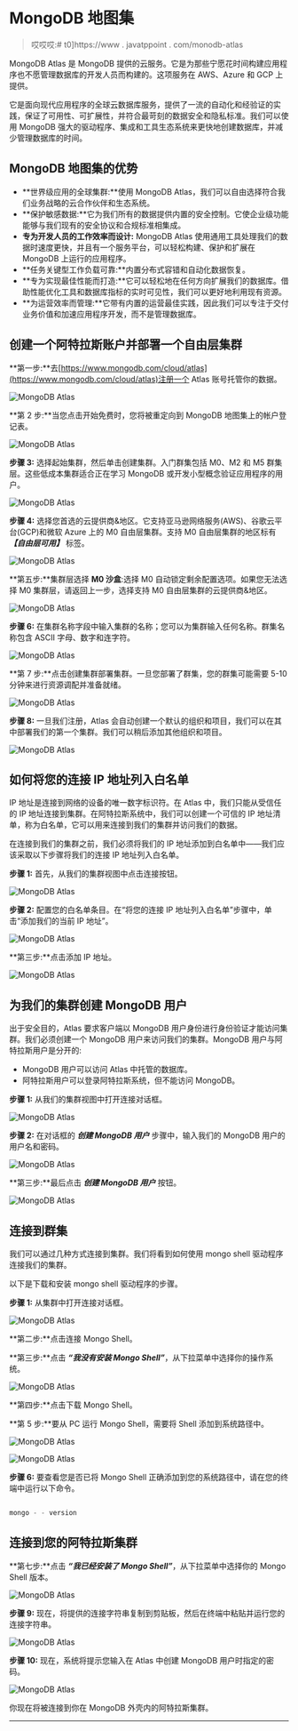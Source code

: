 # MongoDB 地图集

> 哎哎哎:# t0]https://www . javatppoint . com/monodb-atlas

MongoDB Atlas 是 MongoDB 提供的云服务。它是为那些宁愿花时间构建应用程序也不愿管理数据库的开发人员而构建的。这项服务在 AWS、Azure 和 GCP 上提供。

它是面向现代应用程序的全球云数据库服务，提供了一流的自动化和经验证的实践，保证了可用性、可扩展性，并符合最苛刻的数据安全和隐私标准。我们可以使用 MongoDB 强大的驱动程序、集成和工具生态系统来更快地创建数据库，并减少管理数据库的时间。

## MongoDB 地图集的优势

*   **世界级应用的全球集群:**使用 MongoDB Atlas，我们可以自由选择符合我们业务战略的云合作伙伴和生态系统。
*   **保护敏感数据:**它为我们所有的数据提供内置的安全控制。它使企业级功能能够与我们现有的安全协议和合规标准相集成。
*   **专为开发人员的工作效率而设计:** MongoDB Atlas 使用通用工具处理我们的数据时速度更快，并且有一个服务平台，可以轻松构建、保护和扩展在 MongoDB 上运行的应用程序。
*   **任务关键型工作负载可靠:**内置分布式容错和自动化数据恢复。
*   **专为实现最佳性能而打造:**它可以轻松地在任何方向扩展我们的数据库。借助性能优化工具和数据库指标的实时可见性，我们可以更好地利用现有资源。
*   **为运营效率而管理:**它带有内置的运营最佳实践，因此我们可以专注于交付业务价值和加速应用程序开发，而不是管理数据库。

## 创建一个阿特拉斯账户并部署一个自由层集群

**第一步:**去[https://www.mongodb.com/cloud/atlas](https://www.mongodb.com/cloud/atlas)注册一个 Atlas 账号托管你的数据。

![MongoDB Atlas](img/5712f1dda0004717d5fba74f3bb082e8.png)

**第 2 步:**当您点击开始免费时，您将被重定向到 MongoDB 地图集上的帐户登记表。

![MongoDB Atlas](img/f626a73c1b6066ac85f39fd8a69dc058.png)

**步骤 3:** 选择起始集群，然后单击创建集群。入门群集包括 M0、M2 和 M5 群集层。这些低成本集群适合正在学习 MongoDB 或开发小型概念验证应用程序的用户。

![MongoDB Atlas](img/e65bfeabd8d008c7550fee9eae12152f.png)

**步骤 4:** 选择您首选的云提供商&地区。它支持亚马逊网络服务(AWS)、谷歌云平台(GCP)和微软 Azure 上的 M0 自由层集群。支持 M0 自由层集群的地区标有 ***【自由层可用】*** 标签。

![MongoDB Atlas](img/e522e8ec9889296f1574d1988abd83ff.png)

**第五步:**集群层选择 **M0 沙盒**:选择 M0 自动锁定剩余配置选项。如果您无法选择 M0 集群层，请返回上一步，选择支持 M0 自由层集群的云提供商&地区。

![MongoDB Atlas](img/829ef83e4d28ac190b12e4552e93e134.png)

**步骤 6:** 在集群名称字段中输入集群的名称；您可以为集群输入任何名称。群集名称包含 ASCII 字母、数字和连字符。

![MongoDB Atlas](img/08bb94da7f956141369e5b339ef91dc0.png)

**第 7 步:**点击创建集群部署集群。一旦您部署了群集，您的群集可能需要 5-10 分钟来进行资源调配并准备就绪。

![MongoDB Atlas](img/da95e6e4fa2c41f375717403966b7a58.png)

**步骤 8:** 一旦我们注册，Atlas 会自动创建一个默认的组织和项目，我们可以在其中部署我们的第一个集群。我们可以稍后添加其他组织和项目。

![MongoDB Atlas](img/fc9aef3c0374eaaa80b161a22c005cc8.png)

## 如何将您的连接 IP 地址列入白名单

IP 地址是连接到网络的设备的唯一数字标识符。在 Atlas 中，我们只能从受信任的 IP 地址连接到集群。在阿特拉斯系统中，我们可以创建一个可信的 IP 地址清单，称为白名单，它可以用来连接到我们的集群并访问我们的数据。

在连接到我们的集群之前，我们必须将我们的 IP 地址添加到白名单中——我们应该采取以下步骤将我们的连接 IP 地址列入白名单。

**步骤 1:** 首先，从我们的集群视图中点击连接按钮。

![MongoDB Atlas](img/df8a6b842b1c7c5beda9c4cbed21bc4e.png)

**步骤 2:** 配置您的白名单条目。在“将您的连接 IP 地址列入白名单”步骤中，单击“添加我们的当前 IP 地址”。

![MongoDB Atlas](img/3cb5ca203e937fac31cd62bfc1cbd70a.png)

**第三步:**点击添加 IP 地址。

![MongoDB Atlas](img/f835b7fd21bed2356f26764a59c1aa70.png)

## 为我们的集群创建 MongoDB 用户

出于安全目的，Atlas 要求客户端以 MongoDB 用户身份进行身份验证才能访问集群。我们必须创建一个 MongoDB 用户来访问我们的集群。MongoDB 用户与阿特拉斯用户是分开的:

*   MongoDB 用户可以访问 Atlas 中托管的数据库。
*   阿特拉斯用户可以登录阿特拉斯系统，但不能访问 MongoDB。

**步骤 1:** 从我们的集群视图中打开连接对话框。

![MongoDB Atlas](img/0d909f387d05318ca4870d1bf13610f2.png)

**步骤 2:** 在对话框的 ***创建 MongoDB 用户*** 步骤中，输入我们的 MongoDB 用户的用户名和密码。

![MongoDB Atlas](img/cdca31b2eaf9dabcdf678f8e186f4def.png)

**第三步:**最后点击 ***创建 MongoDB 用户*** 按钮。

![MongoDB Atlas](img/da6f4ee5aa71298a6e120e8aeb188d2c.png)

## 连接到群集

我们可以通过几种方式连接到集群。我们将看到如何使用 mongo shell 驱动程序连接我们的集群。

以下是下载和安装 mongo shell 驱动程序的步骤。

**步骤 1:** 从集群中打开连接对话框。

![MongoDB Atlas](img/5af27a922b7a883b2d111ebb0d6b9bdf.png)

**第二步:**点击连接 Mongo Shell。

**第三步:**点击 ***“我没有安装 Mongo Shell”***，从下拉菜单中选择你的操作系统。

![MongoDB Atlas](img/d78f5bdce9e989cf8084c1e3f8857554.png)

**第四步:**点击下载 Mongo Shell。

**第 5 步:**要从 PC 运行 Mongo Shell，需要将 Shell 添加到系统路径中。

![MongoDB Atlas](img/dc9456b7e815de1cdf168e4643cfd101.png)

![MongoDB Atlas](img/e00619990f8875abf2d63f9eb33b04e5.png)

**步骤 6:** 要查看您是否已将 Mongo Shell 正确添加到您的系统路径中，请在您的终端中运行以下命令。

```js

mongo - - version

```

## 连接到您的阿特拉斯集群

**第七步:**点击 ***“我已经安装了 Mongo Shell”***，从下拉菜单中选择你的 Mongo Shell 版本。

![MongoDB Atlas](img/67e69050488019cd7740869a88c16175.png)

**步骤 9:** 现在，将提供的连接字符串复制到剪贴板，然后在终端中粘贴并运行您的连接字符串。

![MongoDB Atlas](img/b9d7358dea2e8a4c60fe63166bd3553b.png)

**步骤 10:** 现在，系统将提示您输入在 Atlas 中创建 MongoDB 用户时指定的密码。

![MongoDB Atlas](img/6949ea87304642cb47b7bfcf96d689cc.png)

你现在将被连接到你在 MongoDB 外壳内的阿特拉斯集群。

* * *
